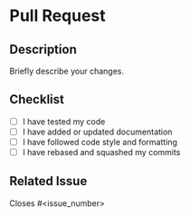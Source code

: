 # Pull Request

## Description

Briefly describe your changes.

## Checklist

- [ ] I have tested my code
- [ ] I have added or updated documentation
- [ ] I have followed code style and formatting
- [ ] I have rebased and squashed my commits

## Related Issue

Closes #<issue_number>
